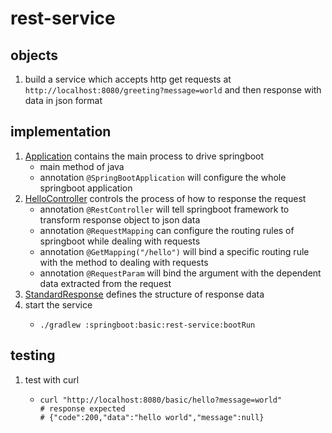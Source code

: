 # rest-service

## objects

1. build a service which accepts http get requests at `http://localhost:8080/greeting?message=world`
   and then response with data in json format

## implementation

1. [Application](src/main/java/tech/geekcity/nvwa/springboot/basic/rest/service/Application.java) contains the main
   process to drive springboot
    * main method of java
    * annotation `@SpringBootApplication` will configure the whole springboot application
2. [HelloController](src/main/java/tech/geekcity/nvwa/springboot/basic/rest/service/controller/HelloController.java)
   controls the process of how to response the request
    * annotation `@RestController` will tell springboot framework to transform response object to json data
    * annotation `@RequestMapping` can configure the routing rules of springboot while dealing with requests
    * annotation `@GetMapping("/hello")` will bind a specific routing rule with the method to dealing with requests
    * annotation `@RequestParam` will bind the argument with the dependent data extracted from the request
3. [StandardResponse](src/main/java/tech/geekcity/nvwa/springboot/basic/rest/service/StandardResponse.java) defines the
   structure of response data
4. start the service
    * ```shell
      ./gradlew :springboot:basic:rest-service:bootRun
      ```

## testing

1. test with curl
    * ```shell
      curl "http://localhost:8080/basic/hello?message=world"
      # response expected
      # {"code":200,"data":"hello world","message":null}
      ```
